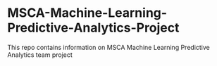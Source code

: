 # MSCA-Machine-Learning-Predictive-Analytics-Project
This repo contains information on MSCA Machine Learning Predictive Analytics team project
